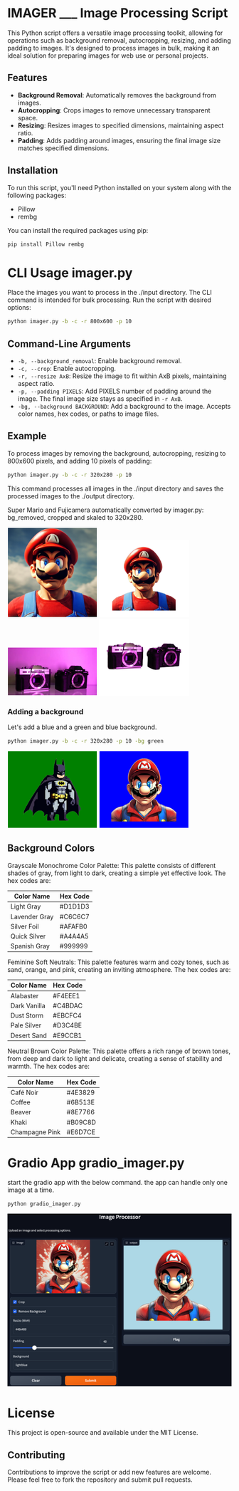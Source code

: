 # IMAGER ___ Image Processing Script

This Python script offers a versatile image processing toolkit, allowing for operations such as background removal, autocropping, resizing, and adding padding to images. It's designed to process images in bulk, making it an ideal solution for preparing images for web use or personal projects.

## Features

- **Background Removal**: Automatically removes the background from images.
- **Autocropping**: Crops images to remove unnecessary transparent space.
- **Resizing**: Resizes images to specified dimensions, maintaining aspect ratio.
- **Padding**: Adds padding around images, ensuring the final image size matches specified dimensions.

## Installation

To run this script, you'll need Python installed on your system along with the following packages:
- Pillow
- rembg

You can install the required packages using pip:

```sh
pip install Pillow rembg
```

# CLI Usage imager.py

Place the images you want to process in the ./input directory. The CLI command is intended for bulk processing. Run the script with desired options:

```sh
python imager.py -b -c -r 800x600 -p 10
```

## Command-Line Arguments

- `-b, --background_removal`: Enable background removal.
- `-c, --crop`: Enable autocropping.
- `-r, --resize AxB`: Resize the image to fit within AxB pixels, maintaining aspect ratio.
- `-p, --padding PIXELS`: Add PIXELS number of padding around the image. The final image size stays as specified in `-r AxB`.
- `-bg, --background BACKGROUND`: Add a background to the image. Accepts color names, hex codes, or paths to image files.

## Example
To process images by removing the background, autocropping, resizing to 800x600 pixels, and adding 10 pixels of padding:

```sh
python imager.py -b -c -r 320x280 -p 10
```

This command processes all images in the ./input directory and saves the processed images to the ./output directory.

Super Mario and Fujicamera automatically converted by imager.py: bg_removed, cropped and skaled to 320x280.  

<img src="data/examples/supermario.png" alt="alt text" width="200" style="border: 1px solid white;">  
<img src="data/examples/supermario_b_c320x280.png" alt="alt text" width="200" style="border: 1px solid white;">  

<img src="data/examples/depositphotos_520707962-stock-photo-fujifilm-s10-body-black-fujifilm.jpg" alt="alt text" width="200" style="border: 1px solid white;">  
<img src="data/examples/depositphotos_520707962-stock-photo-fujifilm-s10-body-black-fujifilm_b_c320x280.png" alt="alt text" width="200" style="border: 1px solid white;">  

  
### Adding a background

Let's add a blue and a green and blue background.

```sh
python imager.py -b -c -r 320x280 -p 10 -bg green
```
<img src="data/examples/batman_b_c_320x280_bg.png" alt="alt text" width="200" style="border: 1px solid white;">  
<img src="data/examples/supermario2_b_c_320x280_bg.png" alt="alt text" width="200" style="border: 1px solid white;">  


## Background Colors

Grayscale Monochrome Color Palette: This palette consists of different shades of gray, from light to dark, creating a simple yet effective look. The hex codes are:

| Color Name     | Hex Code |
|----------------|----------|
| Light Gray     | #D1D1D3  |
| Lavender Gray  | #C6C6C7  |
| Silver Foil    | #AFAFB0  |
| Quick Silver   | #A4A4A5  |
| Spanish Gray   | #999999  |

Feminine Soft Neutrals: This palette features warm and cozy tones, such as sand, orange, and pink, creating an inviting atmosphere. The hex codes are:

| Color Name    | Hex Code |
|---------------|----------|
| Alabaster     | #F4EEE1  |
| Dark Vanilla  | #C4BDAC  |
| Dust Storm    | #EBCFC4  |
| Pale Silver   | #D3C4BE  |
| Desert Sand   | #E9CCB1  |


Neutral Brown Color Palette: This palette offers a rich range of brown tones, from deep and dark to light and delicate, creating a sense of stability and warmth. The hex codes are:

| Color Name      | Hex Code |
|-----------------|----------|
| Café Noir       | #4E3829  |
| Coffee          | #6B513E  |
| Beaver          | #8E7766  |
| Khaki           | #B09C8D  |
| Champagne Pink  | #E6D7CE  |

# Gradio App gradio_imager.py

start the gradio app with the below command. the app can handle only one image at a time.
```sh
python gradio_imager.py
```  

![gradio app](data/gradioimager2.png)

# License
This project is open-source and available under the MIT License.

## Contributing

Contributions to improve the script or add new features are welcome. Please feel free to fork the repository and submit pull requests.
